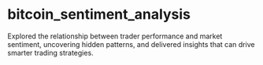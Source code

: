 # bitcoin_sentiment_analysis
Explored the relationship between trader performance and market  sentiment, uncovering hidden patterns, and delivered insights that can drive smarter trading  strategies.
